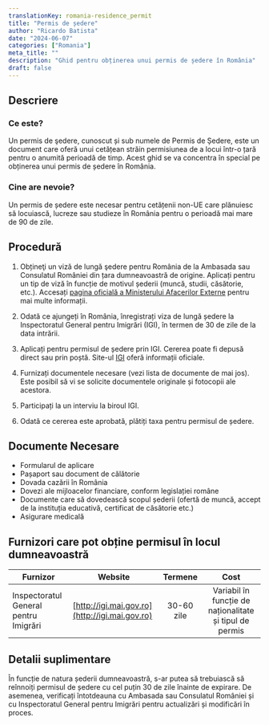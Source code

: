 ```yaml
---
translationKey: romania-residence_permit
title: "Permis de ședere"
author: "Ricardo Batista"
date: "2024-06-07"
categories: ["Romania"]
meta_title: ""
description: "Ghid pentru obținerea unui permis de ședere în România"
draft: false
---
```


## Descriere
### Ce este?
Un permis de şedere, cunoscut și sub numele de Permis de Ședere, este un document care oferă unui cetățean străin permisiunea de a locui într-o țară pentru o anumită perioadă de timp. Acest ghid se va concentra în special pe obținerea unui permis de ședere în România.

### Cine are nevoie?
Un permis de ședere este necesar pentru cetățenii non-UE care plănuiesc să locuiască, lucreze sau studieze în România pentru o perioadă mai mare de 90 de zile.

## Procedură
1. Obțineţi un viză de lungă şedere pentru România de la Ambasada sau Consulatul României din țara dumneavoastră de origine. Aplicați pentru un tip de viză în funcție de motivul șederii (muncă, studii, căsătorie, etc.). Accesați [pagina oficială a Ministerului Afacerilor Externe](http://www.mae.ro/en/node/2040) pentru mai multe informații.

2. Odată ce ajungeți în România, înregistrați viza de lungă ședere la Inspectoratul General pentru Imigrări (IGI), în termen de 30 de zile de la data intrării.

3. Aplicați pentru permisul de ședere prin IGI. Cererea poate fi depusă direct sau prin poștă. Site-ul [IGI](http://igi.mai.gov.ro/d/66-permise-de-sedere) oferă informații oficiale.

4. Furnizați documentele necesare (vezi lista de documente de mai jos). Este posibil să vi se solicite documentele originale și fotocopii ale acestora.

5. Participați la un interviu la biroul IGI.

6. Odată ce cererea este aprobată, plătiți taxa pentru permisul de ședere.

## Documente Necesare
- Formularul de aplicare
- Pașaport sau document de călătorie
- Dovada cazării în România
- Dovezi ale mijloacelor financiare, conform legislației române
- Documente care să dovedească scopul șederii (ofertă de muncă, accept de la instituția educativă, certificat de căsătorie etc.)
- Asigurare medicală

## Furnizori care pot obține permisul în locul dumneavoastră

| Furnizor        |     Website     |     Termene    |       Cost      |
| --------------- | --------------- |  :-------------: | :-------------: |
| Inspectoratul General pentru Imigrări   |  [http://igi.mai.gov.ro](http://igi.mai.gov.ro)  |  30-60 zile | Variabil în funcție de naționalitate și tipul de permis |

## Detalii suplimentare
În funcție de natura șederii dumneavoastră, s-ar putea să trebuiască să reînnoiți permisul de ședere cu cel puțin 30 de zile înainte de expirare. De asemenea, verificați întotdeauna cu Ambasada sau Consulatul României și cu Inspectoratul General pentru Imigrări pentru actualizări și modificări în proces.